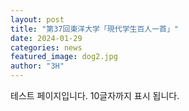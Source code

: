 ```yaml
---
layout: post
title: "第37回東洋大学「現代学生百人一首」"
date: 2024-01-29
categories: news
featured_image: dog2.jpg
author: "3H"
---
```


테스트 페이지입니다. 10글자까지 표시 됩니다.
